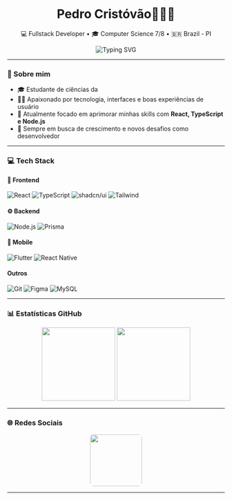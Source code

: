 <h1 align="center">Pedro Cristóvão🧑🏻‍💻</h1>

<p align="center">
  💻 Fullstack Developer • 🎓 Computer Science 7/8 • 🇧🇷 Brazil - PI
</p>

<p align="center">
  <img src="https://readme-typing-svg.herokuapp.com?font=Fira+Code&weight=500&size=22&pause=1000&center=true&vCenter=true&width=500&lines=Olá,+me+chamo+Pedro;Hello,+my+name+is+Pedro;Seja+bem-vindo(a)+ao+meu+GitHub!;Welcome+to+my+GitHub!+🧑‍💻" alt="Typing SVG" />
</p>

---

### 🧠 Sobre mim

- 🎓 Estudante de ciências da 
- 🧑‍💻 Apaixonado por tecnologia, interfaces e boas experiências de usuário  
- 🌱 Atualmente focado em aprimorar minhas skills com **React, TypeScript e Node.js**  
- 🚀 Sempre em busca de crescimento e novos desafios como desenvolvedor

---

### 💻 Tech Stack

#### 🎨 Frontend
![React](https://img.shields.io/badge/-React-61DAFB?style=flat&logo=react&logoColor=000) 
![TypeScript](https://img.shields.io/badge/-TypeScript-3178C6?style=flat&logo=typescript&logoColor=white) 
![shadcn/ui](https://img.shields.io/badge/-shadcn%2Fui-000000?style=flat&logo=shadcnui&logoColor=white)
![Tailwind](https://img.shields.io/badge/-Tailwind-38B2AC?style=flat&logo=tailwindcss&logoColor=white)  

#### ⚙️ Backend
![Node.js](https://img.shields.io/badge/-Node.js-43853D?style=flat&logo=node.js&logoColor=white) 
![Prisma](https://img.shields.io/badge/-Prisma-2D3748?style=flat&logo=prisma&logoColor=white)

#### 📱 Mobile
![Flutter](https://img.shields.io/badge/-Flutter-02569B?style=flat&logo=flutter&logoColor=white) 
![React Native](https://img.shields.io/badge/-React_Native-20232A?style=flat&logo=react&logoColor=61DAFB)

#### Outros
![Git](https://img.shields.io/badge/-Git-F05032?style=flat&logo=git&logoColor=white) 
![Figma](https://img.shields.io/badge/-Figma-F24E1E?style=flat&logo=figma&logoColor=white) 
![MySQL](https://img.shields.io/badge/-MySQL-4479A1?style=flat&logo=mysql&logoColor=white)


---

### 📊 Estatísticas GitHub

<div align="center">
  <img height="170" src="https://github-readme-stats.vercel.app/api?username=dev2Pedro&show_icons=true&theme=github_dark&count_private=true&hide_border=true" />
  
  <img height="170" src="https://github-readme-stats.vercel.app/api/top-langs/?username=dev2Pedro&layout=compact&theme=github_dark&hide_border=true&hide=c%2B%2B,Jupyter%20Notebook" />
</div>

---

### 🌐 Redes Sociais

<p align="center">
  <a href="https://www.linkedin.com/in/pedro-prudêncio-5a309a237/" target="_blank">
    <img 
      src="https://img.shields.io/badge/-LinkedIn-%230077B5?style=flat-square&logo=linkedin&logoColor=white"
      width="120"
      style="border-radius: 8px;"
    />
  </a>
</p>

---
